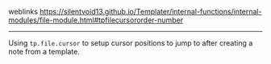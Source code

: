 weblinks https://silentvoid13.github.io/Templater/internal-functions/internal-modules/file-module.html#tpfilecursororder-number
___
Using `tp.file.cursor` to setup cursor positions to jump to after creating a note from a template.